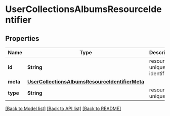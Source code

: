 # UserCollectionsAlbumsResourceIdentifier

## Properties
Name | Type | Description | Notes
------------ | ------------- | ------------- | -------------
**id** | **String** | resource unique identifier | 
**meta** | [**UserCollectionsAlbumsResourceIdentifierMeta**](UserCollectionsAlbumsResourceIdentifierMeta.md) |  | [optional] 
**type** | **String** | resource unique type | 

[[Back to Model list]](../README.md#documentation-for-models) [[Back to API list]](../README.md#documentation-for-api-endpoints) [[Back to README]](../README.md)


